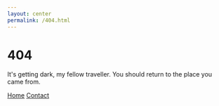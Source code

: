 ```yaml
---
layout: center
permalink: /404.html
---
```


# 404

It's getting dark, my fellow traveller.
You should return to the place you came from.

<div class="mt3">
  <a href="{{ site.baseurl }}/" class="button button-blue button-big">Home</a>
  <a href="{{ site.baseurl }}/contact/" class="button button-blue button-big">Contact</a>
</div>
